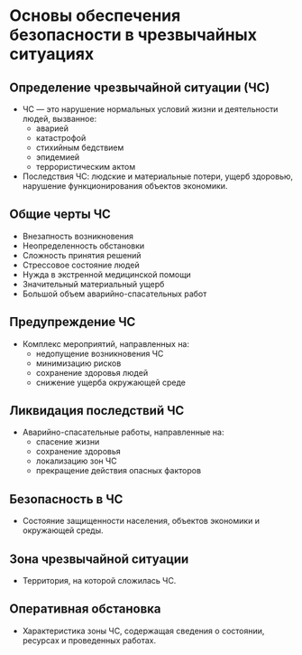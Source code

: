 # Основы обеспечения безопасности в чрезвычайных ситуациях

## Определение чрезвычайной ситуации (ЧС)

- ЧС — это нарушение нормальных условий жизни и деятельности людей, вызванное:
  - аварией
  - катастрофой
  - стихийным бедствием
  - эпидемией
  - террористическим актом
- Последствия ЧС: людские и материальные потери, ущерб здоровью, нарушение
  функционирования объектов экономики.

## Общие черты ЧС

- Внезапность возникновения
- Неопределенность обстановки
- Сложность принятия решений
- Стрессовое состояние людей
- Нужда в экстренной медицинской помощи
- Значительный материальный ущерб
- Большой объем аварийно-спасательных работ

## Предупреждение ЧС

- Комплекс мероприятий, направленных на:
  - недопущение возникновения ЧС
  - минимизацию рисков
  - сохранение здоровья людей
  - снижение ущерба окружающей среде

## Ликвидация последствий ЧС

- Аварийно-спасательные работы, направленные на:
  - спасение жизни
  - сохранение здоровья
  - локализацию зон ЧС
  - прекращение действия опасных факторов

## Безопасность в ЧС

- Состояние защищенности населения, объектов экономики и окружающей среды.

## Зона чрезвычайной ситуации

- Территория, на которой сложилась ЧС.

## Оперативная обстановка

- Характеристика зоны ЧС, содержащая сведения о состоянии, ресурсах и
  проведенных работах.

